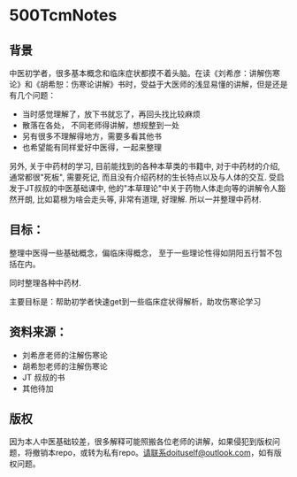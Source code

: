 # 500TcmNotes

## 背景

中医初学者，很多基本概念和临床症状都摸不着头脑。在读《刘希彦：讲解伤寒论》和《胡希恕：伤寒论讲解》书时，受益于大医师的浅显易懂的讲解，但是还是有几个问题：
- 当时感觉理解了，放下书就忘了，再回头找比较麻烦
- 散落在各处， 不同老师得讲解，想规整到一处
- 另有很多不理解得地方，需要多看其他书
- 也希望能有同样爱好中医得，一起来整理

另外, 关于中药材的学习, 目前能找到的各种本草类的书籍中, 对于中药材的介绍, 通常都很"死板", 需要死记, 而且没有介绍药材的生长特点以及与人体的交互. 受启发于JT叔叔的中医基础课中, 他的"本草理论"中关于药物人体走向等的讲解令人豁然开朗, 比如葛根为啥会走头等, 非常有道理, 好理解. 所以一并整理中药材. 

## 目标：

整理中医得一些基础概念，偏临床得概念， 至于一些理论性得如阴阳五行暂不包括在内。

同时整理各种中药材.

主要目标是：帮助初学者快速get到一些临床症状得解析，助攻伤寒论学习

## 资料来源：

- 刘希彦老师的注解伤寒论
- 胡希恕老师的注解伤寒论
- JT 叔叔的书
- 其他待加

## 版权

因为本人中医基础较差，很多解释可能照搬各位老师的讲解，如果侵犯到版权问题，将撤销本repo，或转为私有repo。请联系doituself@outlook.com，如有版权问题。
